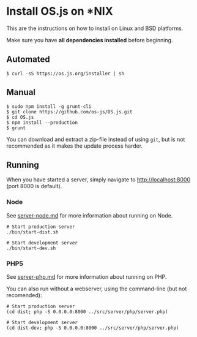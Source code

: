 # Install OS.js on *NIX

This are the instructions on how to install on Linux and BSD platforms.

Make sure you have **all dependencies installed** before beginning.

## Automated

```
$ curl -sS https://os.js.org/installer | sh
```

## Manual

```shell
$ sudo npm install -g grunt-cli
$ git clone https://github.com/os-js/OS.js.git
$ cd OS.js
$ npm install --production
$ grunt
```

You can download and extract a zip-file instead of using `git`, but is not recommended as it makes the update process harder.

## Running

When you have started a server, simply navigate to [http://localhost:8000](http://localhost:8000) (port 8000 is default).

### Node

See [server-node.md](https://github.com/os-js/OS.js/blob/master/doc/server-node.md) for more information about running on Node.

```
# Start production server
./bin/start-dist.sh

# Start development server
./bin/start-dev.sh
```

### PHP5

See [server-php.md](https://github.com/os-js/OS.js/blob/master/doc/server-php.md) for more information about running on PHP.

You can also run without a webserver, using the command-line (but not recomended):

```
# Start production server
(cd dist; php -S 0.0.0.0:8000 ../src/server/php/server.php)

# Start development server
(cd dist-dev; php -S 0.0.0.0:8000 ../src/server/php/server.php)
```
